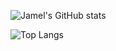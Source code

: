 ![Jamel's GitHub stats](https://github-readme-stats.vercel.app/api?username=jamelclyons&show_icons=true)

![Top Langs](https://github-readme-stats.vercel.app/api/top-langs/?username=anuraghazra&hide_progress=true)
